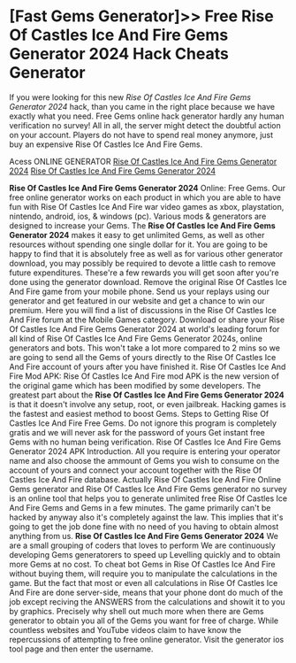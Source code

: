# [Fast Gems Generator]>> Free Rise Of Castles Ice And Fire Gems Generator 2024 Hack Cheats Generator

If you were looking for this new *Rise Of Castles Ice And Fire Gems Generator 2024* hack, than you came in the right place because we have exactly what you need. Free Gems online hack generator hardly any human verification no survey! All in all, the server might detect the doubtful action on your account. Players do not have to spend real money anymore, just buy an expensive Rise Of Castles Ice And Fire Gems.

Acess ONLINE GENERATOR
[Rise Of Castles Ice And Fire Gems Generator 2024](http://tpdld.online/j87swr4)
[Rise Of Castles Ice And Fire Gems Generator 2024](http://tpdld.online/j87swr4)

**Rise Of Castles Ice And Fire Gems Generator 2024** Online: Free Gems. Our free online generator works on each product in which you are able to have fun with Rise Of Castles Ice And Fire war video games as xbox, playstation, nintendo, android, ios, & windows (pc). Various mods & generators are designed to increase your Gems. 
The **Rise Of Castles Ice And Fire Gems Generator 2024** makes it easy to get unlimited Gems, as well as other resources without spending one single dollar for it. You are going to be happy to find that it is absolutely free as well as for various other generator download, you may possibly be required to devote a little cash to remove future expenditures. These're a few rewards you will get soon after you're done using the generator download. Remove the original Rise Of Castles Ice And Fire game from your mobile phone. Send us your replays using our generator and get featured in our website and get a chance to win our premium. Here you will find a list of discussions in the Rise Of Castles Ice And Fire forum at the Mobile Games category.
Download or share your Rise Of Castles Ice And Fire Gems Generator 2024 at world's leading forum for all kind of Rise Of Castles Ice And Fire Gems Generator 2024s, online generators and bots. This won't take a lot more compared to 2 mins so we are going to send all the Gems of yours directly to the Rise Of Castles Ice And Fire account of yours after you have finished it. Rise Of Castles Ice And Fire Mod APK: Rise Of Castles Ice And Fire mod APK is the new version of the original game which has been modified by some developers.
The greatest part about the **Rise Of Castles Ice And Fire Gems Generator 2024** is that it doesn't involve any setup, root, or even jailbreak. Hacking games is the fastest and easiest method to boost Gems. Steps to Getting Rise Of Castles Ice And Fire Free Gems. Do not ignore this program is completely gratis and we will never ask for the password of yours Get instant free Gems with no human being verification. 
Rise Of Castles Ice And Fire Gems Generator 2024 APK Introduction. All you require is entering your operator name and also choose the ammount of Gems you wish to consume on the account of yours and connect your account together with the Rise Of Castles Ice And Fire database. Actually Rise Of Castles Ice And Fire Online Gems generator and Rise Of Castles Ice And Fire Gems generator no survey is an online tool that helps you to generate unlimited free Rise Of Castles Ice And Fire Gems and Gems in a few minutes. The game primarily can't be hacked by anyway also it's completely against the law. This implies that it's going to get the job done fine with no need of you having to obtain almost anything from us.
**Rise Of Castles Ice And Fire Gems Generator 2024** We are a small grouping of coders that loves to perform We are continuously developing Gems generatorers to speed up Levelling quickly and to obtain more Gems at no cost. To cheat bot Gems in Rise Of Castles Ice And Fire without buying them, will require you to manipulate the calculations in the game. But the fact that most or even all calculations in Rise Of Castles Ice And Fire are done server-side, means that your phone dont do much of the job except reciving the ANSWERS from the calculations and showit it to you by graphics. Precisely why shell out much more when there are Gems generator to obtain you all of the Gems you want for free of charge. While countless websites and YouTube videos claim to have know the repercussions of attempting to free online generator. Visit the generator ios tool page and then enter the username.